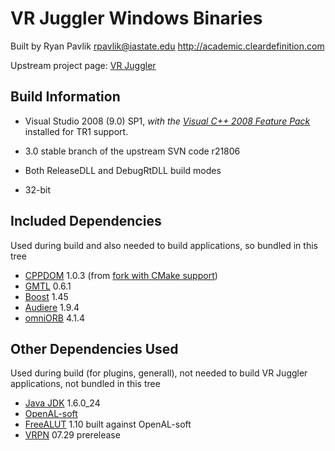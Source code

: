 VR Juggler Windows Binaries
===========================
Built by Ryan Pavlik <rpavlik@iastate.edu> <http://academic.cleardefinition.com>

Upstream project page: [VR Juggler](http://vrjuggler.googlecode.com)

Build Information
-----------------
* Visual Studio 2008 (9.0) SP1, *with the [Visual C++ 2008 Feature Pack][1]*
	installed for TR1 support.

* 3.0 stable branch of the upstream SVN code r21806

* Both ReleaseDLL and DebugRtDLL build modes

* 32-bit

Included Dependencies
---------------------
Used during build and also needed to build applications, so bundled in
this tree

* [CPPDOM][2] 1.0.3 (from [fork with CMake support][3])
* [GMTL][4] 0.6.1
* [Boost][5] 1.45
* [Audiere][6] 1.9.4
* [omniORB][9] 4.1.4

Other Dependencies Used
-----------------------
Used during build (for plugins, generall), not needed to build VR
Juggler applications, not bundled in this tree

* [Java JDK][11] 1.6.0_24
* [OpenAL-soft][7]
* [FreeALUT][8] 1.10 built against OpenAL-soft
* [VRPN][10] 07.29 prerelease

[1]: http://www.microsoft.com/downloads/en/details.aspx?FamilyId=D466226B-8DAB-445F-A7B4-448B326C48E7&displaylang=en "Visual C++ 2008 Feature Pack"
[2]: http://sourceforge.net/projects/xml-cppdom/ "CPPDOM Upstream"
[3]: https://github.com/rpavlik/cppdom "CPPDOM on GitHub"
[4]: http://ggt.sourceforge.net/ "GMTL Upstream"
[5]: http://www.boost.org/ "Boost Upstream"
[6]: http://audiere.sourceforge.net/ "Audiere Upstream"
[7]: http://kcat.strangesoft.net/openal.html "OpenAL-soft Upstream"
[8]: http://connect.creativelabs.com/openal/Downloads/Forms/AllItems.aspx?RootFolder=%2Fopenal%2FDownloads%2FALUT&FolderCTID=&View=%7B6A9700C6-7248-4CD2-83F5-268F2C176072%7D "FreeALUT Upstream"
[9]: http://omniorb.sourceforge.net/ "omniORB Upstream"
[10]: http://www.vrpn.org/ "VRPN Upstream"
[11]: http://www.oracle.com/technetwork/java/javase/downloads/index.html "Java JDK Upstream"
